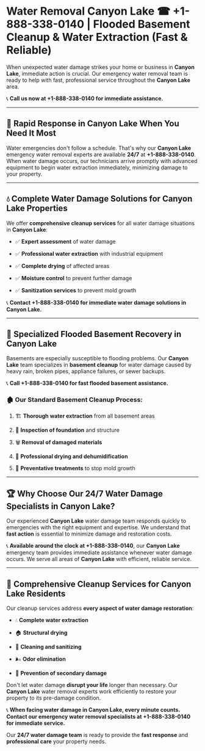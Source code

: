 # Water Removal Canyon Lake ☎ +1-888-338-0140 | Flooded Basement Cleanup & Water Extraction (Fast & Reliable)

When unexpected water damage strikes your home or business in **Canyon Lake**, immediate action is crucial. Our emergency water removal team is ready to help with fast, professional service throughout the **Canyon Lake** area. 

📞 **Call us now at +1-888-338-0140 for immediate assistance.**
---
## 🚀 Rapid Response in Canyon Lake When You Need It Most
Water emergencies don't follow a schedule. That's why our **Canyon Lake** emergency water removal experts are available **24/7** at **+1-888-338-0140**. When water damage occurs, our technicians arrive promptly with advanced equipment to begin water extraction immediately, minimizing damage to your property.
---
## 💧 Complete Water Damage Solutions for Canyon Lake Properties
We offer **comprehensive cleanup services** for all water damage situations in **Canyon Lake**:
- ✅ **Expert assessment** of water damage  
- ✅ **Professional water extraction** with industrial equipment  
- ✅ **Complete drying** of affected areas  
- ✅ **Moisture control** to prevent further damage  
- ✅ **Sanitization services** to prevent mold growth  
📞 **Contact +1-888-338-0140 for immediate water damage solutions in Canyon Lake.**
---
## 🌊 Specialized Flooded Basement Recovery in Canyon Lake
Basements are especially susceptible to flooding problems. Our **Canyon Lake** team specializes in **basement cleanup** for water damage caused by heavy rain, broken pipes, appliance failures, or sewer backups. 
📞 **Call +1-888-338-0140 for fast flooded basement assistance.**
### 🏚️ Our Standard Basement Cleanup Process:
1. 🏗️ **Thorough water extraction** from all basement areas  
2. 🔎 **Inspection of foundation** and structure  
3. 🗑️ **Removal of damaged materials**  
4. 💨 **Professional drying and dehumidification**  
5. 🚫 **Preventative treatments** to stop mold growth  
---
## 🏆 Why Choose Our 24/7 Water Damage Specialists in Canyon Lake?
Our experienced **Canyon Lake** water damage team responds quickly to emergencies with the right equipment and expertise. We understand that **fast action** is essential to minimize damage and restoration costs.
📞 **Available around the clock at +1-888-338-0140**, our **Canyon Lake** emergency team provides immediate assistance whenever water damage occurs. We serve all areas of **Canyon Lake** with efficient, reliable service.
---
## 🧹 Comprehensive Cleanup Services for Canyon Lake Residents
Our cleanup services address **every aspect of water damage restoration**:
- 💧 **Complete water extraction**  
- 🏠 **Structural drying**  
- 🧼 **Cleaning and sanitizing**  
- 🌬️ **Odor elimination**  
- 🚫 **Prevention of secondary damage**  
Don't let water damage **disrupt your life** longer than necessary. Our **Canyon Lake** water removal experts work efficiently to restore your property to its pre-damage condition.
📞 **When facing water damage in Canyon Lake, every minute counts. Contact our emergency water removal specialists at +1-888-338-0140 for immediate service.**
Our **24/7 water damage team** is ready to provide the **fast response** and **professional care** your property needs.
